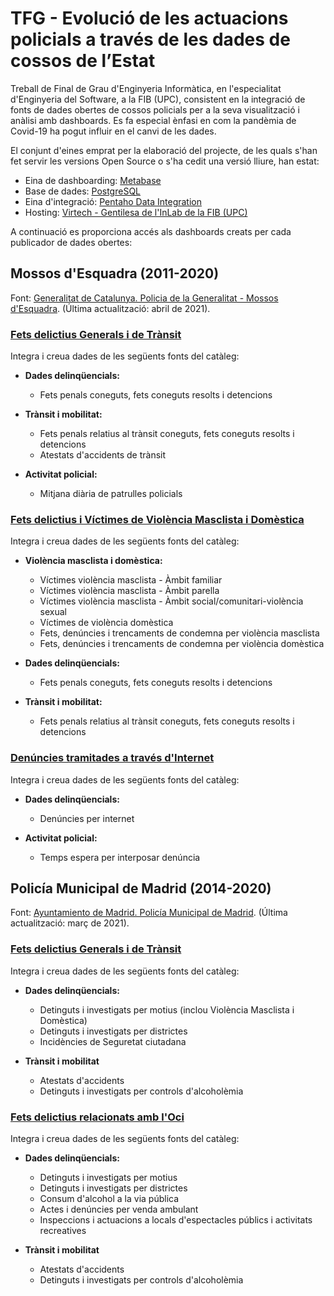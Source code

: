 # TFG - Evolució de les actuacions policials a través de les dades de cossos de l’Estat
Treball de Final de Grau d'Enginyeria Informàtica, en l'especialitat d'Enginyeria del Software, a la FIB (UPC), consistent en la integració de fonts de dades obertes de cossos policials per a la seva visualització i anàlisi amb dashboards. Es fa especial ènfasi en com la pandèmia de Covid-19 ha pogut influir en el canvi de les dades.

El conjunt d'eines emprat per la elaboració del projecte, de les quals s'han fet servir les versions Open Source o s'ha cedit una versió lliure, han estat:
- Eina de dashboarding: [Metabase](https://www.metabase.com/)
- Base de dades: [PostgreSQL](https://www.postgresql.org/)
- Eina d'integració: [Pentaho Data Integration](https://sourceforge.net/projects/pentaho/files/Data%20Integration/)
- Hosting: [Virtech - Gentilesa de l'InLab de la FIB (UPC)](https://inlab.fib.upc.edu/es/servicio-de-cloud-docente-de-la-fib-virtech)


A continuació es proporciona accés als dashboards creats per cada publicador de dades obertes:

## Mossos d'Esquadra (2011-2020)
Font: [Generalitat de Catalunya. Policia de la Generalitat - Mossos d'Esquadra](https://mossos.gencat.cat/ca/els_mossos_desquadra/indicadors_i_qualitat/dades_obertes/). (Última actualització: abril de 2021).
### [Fets delictius Generals i de Trànsit](http://nattech.fib.upc.edu:40340/public/dashboard/30e41269-da10-4061-b334-7d4f42c6ad6b#theme=night)
Integra i creua dades de les següents fonts del catàleg:
- **Dades delinqüencials:**
  - Fets penals coneguts, fets coneguts resolts i detencions

- **Trànsit i mobilitat:**
  - Fets penals relatius al trànsit coneguts, fets coneguts resolts i detencions
  - Atestats d'accidents de trànsit

- **Activitat policial:**
  - Mitjana diària de patrulles policials

### [Fets delictius i Víctimes de Violència Masclista i Domèstica](http://nattech.fib.upc.edu:40340/public/dashboard/7165af45-a3cb-4639-973f-81f8f25470af#theme=night)
Integra i creua dades de les següents fonts del catàleg:
- **Violència masclista i domèstica:**
  - Víctimes violència masclista - Àmbit familiar
  - Víctimes violència masclista - Àmbit parella
  - Víctimes violència masclista - Àmbit social/comunitari-violència sexual
  - Víctimes de violència domèstica
  - Fets, denúncies i trencaments de condemna per violència masclista
  - Fets, denúncies i trencaments de condemna per violència domèstica

- **Dades delinqüencials:**
  - Fets penals coneguts, fets coneguts resolts i detencions

- **Trànsit i mobilitat:**
  - Fets penals relatius al trànsit coneguts, fets coneguts resolts i detencions

### [Denúncies tramitades a través d'Internet](http://nattech.fib.upc.edu:40340/public/dashboard/e97c26b2-d884-4154-878d-09620ba91e04#theme=night)
Integra i creua dades de les següents fonts del catàleg:
- **Dades delinqüencials:**
  - Denúncies per internet

- **Activitat policial:**
  - Temps espera per interposar denúncia

## Policía Municipal de Madrid (2014-2020)
Font: [Ayuntamiento de Madrid. Policía Municipal de Madrid](https://datos.madrid.es/sites/v/index.jsp?vgnextoid=bffff1d2a9fdb410VgnVCM2000000c205a0aRCRD&vgnextchannel=374512b9ace9f310VgnVCM100000171f5a0aRCRD). (Última actualització: març de 2021).
### [Fets delictius Generals i de Trànsit](http://nattech.fib.upc.edu:40340/public/dashboard/37d1a7f4-5b69-4af8-9f10-ec449ae21ffc#theme=night)
Integra i creua dades de les següents fonts del catàleg:
- **Dades delinqüencials:**
  - Detinguts i investigats per motius (inclou Violència Masclista i Domèstica)
  - Detinguts i investigats per districtes
  - Incidències de Seguretat ciutadana

- **Trànsit i mobilitat**
  - Atestats d'accidents
  - Detinguts i investigats per controls d'alcoholèmia

### [Fets delictius relacionats amb l'Oci](http://nattech.fib.upc.edu:40340/public/dashboard/e90c4c77-8aae-4be7-9085-3c26414e280d#theme=night)
Integra i creua dades de les següents fonts del catàleg:
- **Dades delinqüencials:**
  - Detinguts i investigats per motius
  - Detinguts i investigats per districtes
  - Consum d'alcohol a la via pública
  - Actes i denúncies per venda ambulant
  - Inspeccions i actuacions a locals d'espectacles públics i activitats recreatives

- **Trànsit i mobilitat**
  - Atestats d'accidents
  - Detinguts i investigats per controls d'alcoholèmia
